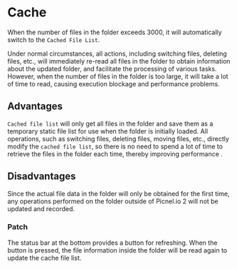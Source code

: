 # Cache
When the number of files in the folder exceeds 3000, it will automatically switch to the `Cached File List`.

Under normal circumstances, all actions, including switching files, deleting files, etc., will immediately re-read all files in the folder to obtain information about the updated folder, and facilitate the processing of various tasks. However, when the number of files in the folder is too large, it will take a lot of time to read, causing execution blockage and performance problems.

## Advantages
`Cached file list` will only get all files in the folder and save them as a temporary static file list for use when the folder is initially loaded. All operations, such as switching files, deleting files, moving files, etc., directly modify the `cached file list`, so there is no need to spend a lot of time to retrieve the files in the folder each time, thereby improving performance .

## Disadvantages
Since the actual file data in the folder will only be obtained for the first time, any operations performed on the folder outside of Picnel.io 2 will not be updated and recorded.

### Patch
The status bar at the bottom provides a button for refreshing. When the button is pressed, the file information inside the folder will be read again to update the cache file list.